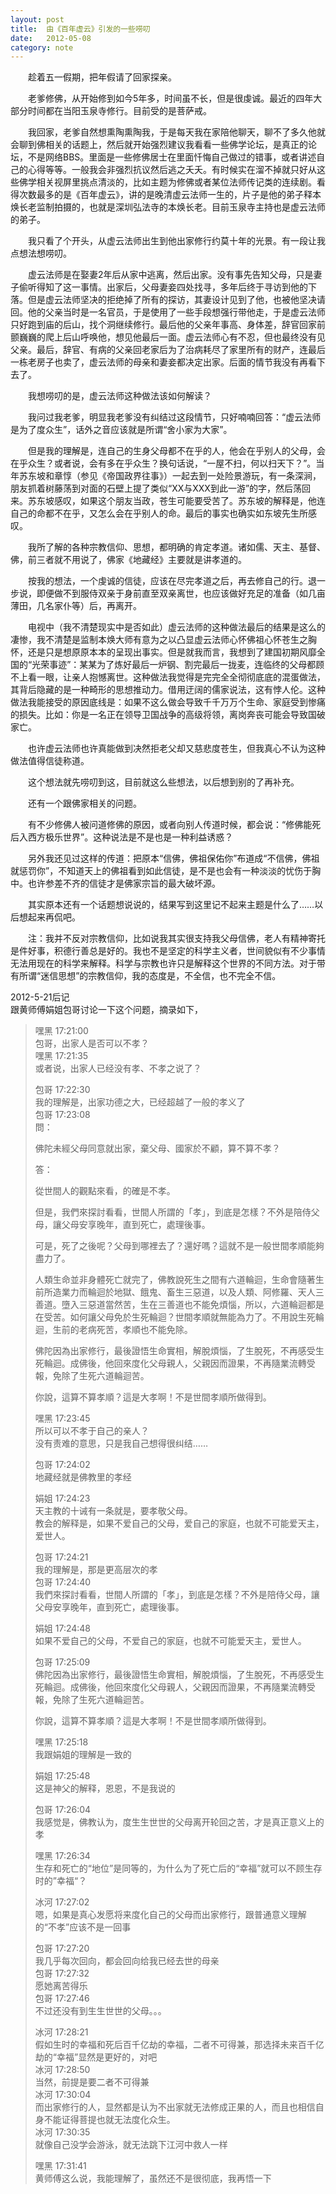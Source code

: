```yaml
---
layout: post
title:  由《百年虚云》引发的一些唠叨
date:   2012-05-08
category: note
---
```


　　趁着五一假期，把年假请了回家探亲。

　　老爹修佛，从开始修到如今5年多，时间虽不长，但是很虔诚。最近的四年大部分时间都在当阳玉泉寺修行。目前受的是菩萨戒。

　　我回家，老爹自然想熏陶熏陶我，于是每天我在家陪他聊天，聊不了多久他就会聊到佛相关的话题上，然后就开始强烈建议我看看一些佛学论坛，是真正的论坛，不是网络BBS。里面是一些修佛居士在里面忏悔自己做过的错事，或者讲述自己的心得等等。一般我会非强烈抗议然后逃之夭夭。有时候实在溜不掉就只好从这些佛学相关视屏里挑点清淡的，比如主题为修佛或者某位法师传记类的连续剧。看得次数最多的是《百年虚云》，讲的是晚清虚云法师一生的，片子是他的弟子释本焕长老监制拍摄的，也就是深圳弘法寺的本焕长老。目前玉泉寺主持也是虚云法师的弟子。

　　我只看了个开头，从虚云法师出生到他出家修行约莫十年的光景。有一段让我点想法想唠叨。

　　虚云法师是在娶妻2年后从家中逃离，然后出家。没有事先告知父母，只是妻子偷听得知了这一事情。出家后，父母妻妾四处找寻，多年后终于寻访到他的下落。但是虚云法师坚决的拒绝掉了所有的探访，其妻设计见到了他，也被他坚决请回。他的父亲当时是一名官员，于是使用了一些手段想强行带他走，于是虚云法师只好跑到庙的后山，找个洞继续修行。最后他的父亲年事高、身体差，辞官回家前颤巍巍的爬上后山呼唤他，想见他最后一面。虚云法师心有不忍，但也最终没有见父亲。最后，辞官、有病的父亲回老家后为了治病耗尽了家里所有的财产，连最后一栋老房子也卖了，虚云法师的母亲和妻妾都决定出家。后面的情节我没有再看下去了。

　　我想唠叨的是，虚云法师这种做法该如何解读？

　　我问过我老爹，明显我老爹没有纠结过这段情节，只好喃喃回答：“虚云法师是为了度众生”，话外之音应该就是所谓“舍小家为大家”。

　　但是我的理解是，连自己的生身父母都不在乎的人，他会在乎别人的父母，会在乎众生？或者说，会有多在乎众生？换句话说，“一屋不扫，何以扫天下？”。当年苏东坡和章惇（参见《帝国政界往事》）一起去到一处险景游玩，有一条深涧，朋友抓着树藤荡到对面的石壁上提了类似“XX与XXX到此一游”的字，然后荡回来。苏东坡感叹，如果这个朋友当政，苍生可能要受苦了。苏东坡的解释是，他连自己的命都不在乎，又怎么会在乎别人的命。最后的事实也确实如东坡先生所感叹。

　　我所了解的各种宗教信仰、思想，都明确的肯定孝道。诸如儒、天主、基督、佛，前三者就不用说了，佛家《地藏经》主要就是讲孝道的。

　　按我的想法，一个虔诚的信徒，应该在尽完孝道之后，再去修自己的行。退一步说，即便做不到服侍双亲于身前直至双亲离世，也应该做好充足的准备（如几亩薄田，几名家仆等）后，再离开。

　　电视中（我不清楚现实中是否如此）虚云法师的这种做法最后的结果是这么的凄惨，我不清楚是监制本焕大师有意为之以凸显虚云法师心怀佛祖心怀苍生之胸怀，还是只是想原原本本的呈现出事实。但是就我而言，我想到了建国初期风靡全国的“光荣事迹”：某某为了炼好最后一炉钢、割完最后一拢麦，连临终的父母都顾不上看一眼，让亲人抱憾离世。这种做法我觉得是完完全全彻彻底底的混蛋做法，其背后隐藏的是一种畸形的思想推动力。借用迂阔的儒家说法，这有悖人伦。这种做法我能接受的原因底线是：如果不这么做会导致千千万万个生命、家庭受到惨痛的损失。比如：你是一名正在领导卫国战争的高级将领，离岗奔丧可能会导致国破家亡。

　　也许虚云法师也许真能做到决然拒老父却又慈悲度苍生，但我真心不认为这种做法值得信徒称道。

　　这个想法就先唠叨到这，目前就这么些想法，以后想到别的了再补充。

　　还有一个跟佛家相关的问题。

　　有不少修佛人被问道修佛的原因，或者向别人传道时候，都会说：“修佛能死后入西方极乐世界”。这种说法是不是也是一种利益诱惑？

　　另外我还见过这样的传道：把原本“信佛，佛祖保佑你”布道成“不信佛，佛祖就惩罚你”，不知道天上的佛祖看到如此信徒，是不是也会有一种淡淡的忧伤于胸中。也许参差不齐的信徒才是佛家宗旨的最大破坏源。

　　其实原本还有一个话题想说说的，结果写到这里记不起来主题是什么了……以后想起来再侃吧。

　　注：我并不反对宗教信仰，比如说我其实很支持我父母信佛，老人有精神寄托是件好事，积德行善总是好的。我也不是坚定的科学主义者，世间貌似有不少事情无法用现在的科学来解释。科学与宗教也许只是解释这个世界的不同方法。对于带有所谓“迷信思想”的宗教信仰，我的态度是，不全信，也不完全不信。

2012-5-21后记  
跟黄师傅娟姐包哥讨论一下这个问题，摘录如下，

> 嘿黑 17:21:00  
> 包哥，出家人是否可以不孝？   
> 嘿黑 17:21:35  
> 或者说，出家人已经没有孝、不孝之说了？   
>   
> 包哥 17:22:30  
> 我的理解是，出家功德之大，已经超越了一般的孝义了   
> 包哥 17:23:08  
> 問：  
>   
> 佛陀未經父母同意就出家，棄父母、國家於不顧，算不算不孝？   
>   
> 答：  
>   
> 從世間人的觀點來看，的確是不孝。   
>   
> 但是，我們來探討看看，世間人所謂的「孝」，到底是怎樣？不外是陪侍父母，讓父母安享晚年，直到死亡，處理後事。   
>   
> 可是，死了之後呢？父母到哪裡去了？還好嗎？這就不是一般世間孝順能夠盡力了。   
>   
> 人類生命並非身體死亡就完了，佛教說死生之間有六道輪迴，生命會隨著生前所造業力而輪迴於地獄、餓鬼、畜生三惡道，以及人類、阿修羅、天人三善道。墮入三惡道當然苦，生在​三善道也不能免煩惱，所以，六道輪迴都是在受苦。如何讓父母免於生死輪迴？世間孝順就無能為力了。不用說生死輪迴，生前的老病死苦，孝順也不能免除。   
>   
> 佛陀因為出家修行，最後證悟生命實相，解脫煩惱，了生脫死，不再感受生死輪迴。成佛後，他回來度化父母親人，父親因而證果，不再隨業流轉受報，免除了生死六道輪迴苦。   
>   
> 你說，這算不算孝順？這是大孝啊！不是世間孝順所做得到。   
>   
> 嘿黑 17:23:45  
> 所以可以不孝于自己的亲人？  
> 没有责难的意思，只是我自己想得很纠结……   
>   
> 包哥 17:24:02  
> 地藏经就是佛教里的孝经   
>   
> 娟姐 17:24:23  
> 天主教的十诫有一条就是，要孝敬父母。  
> 教会的解释是，如果不爱自己的父母，爱自己的家庭，也就不可能爱天主，爱世人。   
>   
> 包哥 17:24:21  
> 我的理解是，那是更高层次的孝   
> 包哥 17:24:40  
> 我們來探討看看，世間人所謂的「孝」，到底是怎樣？不外是陪侍父母，讓父母安享晚年，直到死亡，處理後事。   
>   
> 娟姐 17:24:48  
> 如果不爱自己的父母，不爱自己的家庭，也就不可能爱天主，爱世人。  
>   
> 包哥 17:25:09  
> 佛陀因為出家修行，最後證悟生命實相，解脫煩惱，了生脫死，不再感受生死輪迴。成佛後，他回來度化父母親人，父親因而證果，不再隨業流轉受報，免除了生死六道輪迴苦。   
>   
> 你說，這算不算孝順？這是大孝啊！不是世間孝順所做得到。  
>   
>   
> 嘿黑 17:25:18  
> 我跟娟姐的理解是一致的   
>   
> 娟姐 17:25:48  
> 这是神父的解释，恩恩，不是我说的   
>   
> 包哥 17:26:04  
> 我感觉是，佛教认为，度生生世世的父母离开轮回之苦，才是真正意义上的孝   
>   
> 嘿黑 17:26:34  
> 生存和死亡的“地位”是同等的，为什么为了死亡后的“幸福”就可以不顾生存时的”幸福“？   
>   
> 冰河 17:27:02  
> 嗯，如果是真心发愿将来度化自己的父母而出家修行，跟普通意义理解的“不孝”应该不是一回事   
>   
> 包哥 17:27:20  
> 我几乎每次回向，都会回向给我已经去世的母亲   
> 包哥 17:27:32  
> 愿她离苦得乐   
> 包哥 17:27:46  
> 不过还没有到生生世世的父母。。。   
>   
> 冰河 17:28:21  
> 假如生时的幸福和死后百千亿劫的幸福，二者不可得兼，那选择未来百千亿劫的“幸福”显然是更好的，对吧   
> 冰河 17:28:50  
> 当然，前提是要二者不可得兼   
> 冰河 17:30:04  
> 而出家修行的人，显然都是认为不出家就无法修成正果的人，而且也相信自身不能证得菩提也就无法度化众生。   
> 冰河 17:30:35  
> 就像自己没学会游泳，就无法跳下江河中救人一样   
>   
> 嘿黑 17:31:41  
> 黄师傅这么说，我能理解了，虽然还不是很彻底，我再悟一下   
